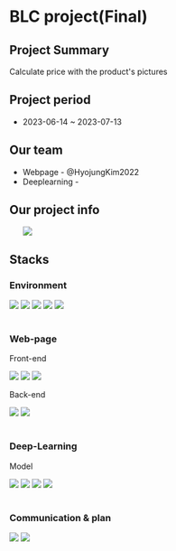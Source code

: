 # BLC project(Final)

<h2>Project Summary</h2>
<p>Calculate price with the product's pictures</p>

<h2>Project period</h2>
 <ul>
   <li>2023-06-14 ~ 2023-07-13</li>
 </ul>

<h2>Our team</h2>
<ul>
 <li>Webpage - @HyojungKim2022</li>
 <li>Deeplearning - </li>
</ul>
<h2>Our project info</h2>
 
<ul>
 <img src = "https://lh3.googleusercontent.com/K03sZCppkh262WX3PevvUfMVnir2bIaQjb9S1uqx9rwd8KQqK9_9fDb4Wp5lJcJxrlcHHIhEOSJhhGZyumYMiu9TAwjCIi1RnarGQDvRbQziMUYhETEcBbK-5nArtlt7BKf6xatdsZWv7kRFx-4GApFQZQ=s2048">
</ul>
  
<h2>Stacks</h2>
<h3>Environment</h3>
<div>
  <a href = "https://code.visualstudio.com" target="_blank"><img src="https://img.shields.io/badge/visualstudiocode-007ACC?style=for-the-badge&logo=visualstudiocode&logoColor=white"></a>
  <a href = "https://www.kaggle.com" target="_blank"><img src="https://img.shields.io/badge/kaggle-20BEFF?style=for-the-badge&logo=kaggle&logoColor=white"></a>
  <a href = "https://colab.research.google.com" target="_blank"><img src="https://img.shields.io/badge/googlecolab-F9AB00?style=for-the-badge&logo=googlecolab&logoColor=white"></a>
  <a href = "https://www.jetbrains.com/ko-kr/pycharm/" target="_blank"><img src="https://img.shields.io/badge/pycharm-000000?style=for-the-badge&logo=pycharm&logoColor=white"></a>
  <a href = "https://github.com" target="_blank"><img src="https://img.shields.io/badge/github-181717?style=for-the-badge&logo=github&logoColor=white"></a>
</div>
<br>
<h3>Web-page</h3>
<p>Front-end</p>
<div>
  <img src="https://img.shields.io/badge/html5-E34F26?style=for-the-badge&logo=html5&logoColor=white">
  <img src="https://img.shields.io/badge/css3-1572B6?style=for-the-badge&logo=css3&logoColor=white">
  <img src="https://img.shields.io/badge/javascript-F7DF1E?style=for-the-badge&logo=javascript&logoColor=white">
</div>
<p>Back-end</p>
<div>
  <img src="https://img.shields.io/badge/django-092E20?style=for-the-badge&logo=django&logoColor=white">
  <img src="https://img.shields.io/badge/javascript-F7DF1E?style=for-the-badge&logo=javascript&logoColor=white">
</div>
<br>
<h3>Deep-Learning</h3>
<p>Model</p>
<div>
  <a href = "https://github.com/open-mmlab/mmdetection/tree/main/configs/yolo"><img src="https://img.shields.io/badge/yolov3-181717?style=for-the-badge&logo=github&logoColor=white"></a>
  <a href = "https://github.com/ultralytics/yolov5"><img src="https://img.shields.io/badge/yolov5-181717?style=for-the-badge&logo=github&logoColor=white"></a>
  <a href = "https://github.com/open-mmlab/mmdetection/tree/main/configs/faster_rcnn"><img src="https://img.shields.io/badge/faster_rcnn-181717?style=for-the-badge&logo=github&logoColor=white"></a>
  <a href = "https://github.com/open-mmlab/mmdetection/tree/main/projects/EfficientDet"><img src="https://img.shields.io/badge/efficeint-det-181717?style=for-the-badge&logo=github&logoColor=white"></a>
</div>
<br>
<h3>Communication & plan</h3>
<div>
  <img src="https://img.shields.io/badge/slack-4A154B?style=for-the-badge&logo=slack&logoColor=white">
  <a href = "https://candle-viola-bc4.notion.site/BLC-97cf215d8f7f4a9aab364860b1decc4d?pvs=4"><img src="https://img.shields.io/badge/notion-000000?style=for-the-badge&logo=notion&logoColor=white"></a>
</div>
  

